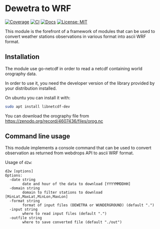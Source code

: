 # Dewetra to WRF

[![Coverage](https://coveralls.io/repos/github/meteocima/dewetra2wrf/badge.svg?branch=master)](https://coveralls.io/github/meteocima/dewetra2wrf?branch=master) [![CI](https://github.com/meteocima/magda_ws2wrf/actions/workflows/go.yml/badge.svg)](https://github.com/meteocima/magda_ws2wrf/actions/workflows/go.yml) [![Docs](https://pkg.go.dev/badge/github.com/meteocima/magda_ws2wrf.svg)](https://pkg.go.dev/github.com/meteocima/magda_ws2wrf) [![License: MIT](https://img.shields.io/badge/License-MIT-yellow.svg)](https://opensource.org/licenses/MIT)


This module is the forefront of a framework
of modules that can be used to convert weather
stations observations in various format into ascii
WRF format.


## Installation

The module use go-netcdf in order to read a netcdf
containing world orography data.

In order to use it, you need the developer version of the
library provided by your distribution installed.

On ubuntu you can install it with:

```bash
sudo apt install libnetcdf-dev
```

You can download the orography file from 
https://zenodo.org/record/4607436/files/orog.nc


## Command line usage

This module implements a console command
that can be used to convert observation
as returned from webdrops API to ascii
WRF format.

Usage of `d2w`:

```
d2w [options]
Options:
  -date string
        date and hour of the data to download [YYYYMMDDHH]
  -domain string
        domain to filter stations to download [MinLat,MaxLat,MinLon,MaxLon]
  -format string
        format of input files (DEWETRA or WUNDERGROUND) (default ".")
  -input string
        where to read input files (default ".")
  -outfile string
        where to save converted file (default "./out")
```